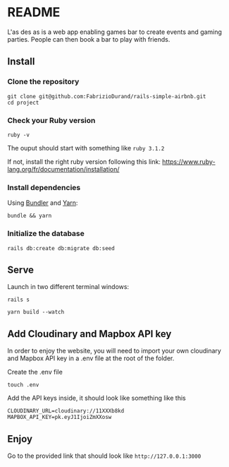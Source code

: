 # README

L'as des as is a web app enabling games bar to create events and gaming parties.
People can then book a bar to play with friends.

## Install

### Clone the repository

```shell
git clone git@github.com:FabrizioDurand/rails-simple-airbnb.git
cd project
```

### Check your Ruby version

```shell
ruby -v
```

The ouput should start with something like `ruby 3.1.2`

If not, install the right ruby version following this link: https://www.ruby-lang.org/fr/documentation/installation/

### Install dependencies

Using [Bundler](https://github.com/bundler/bundler) and [Yarn](https://github.com/yarnpkg/yarn):

```shell
bundle && yarn
```

### Initialize the database

```shell
rails db:create db:migrate db:seed
```

## Serve

Launch in two different terminal windows:

```shell
rails s
```

```shell
yarn build --watch
```

## Add Cloudinary and Mapbox API key

In order to enjoy the website, you will need to import your own cloudinary and Mapbox API key in a .env file at the root of the folder.

Create the .env file

```shell
touch .env
```

Add the API keys inside, it should look like something like this

```shell
CLOUDINARY_URL=cloudinary://11XXXb8kd
MAPBOX_API_KEY=pk.eyJ1IjoiZmXXosw
```

## Enjoy

Go to the provided link that should look like `http://127.0.0.1:3000`
